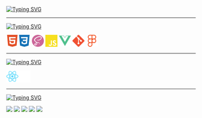 <!--### Hi there 👋


**1MishGun1/1MishGun1** is a ✨ _special_ ✨ repository because its `README.md` (this file) appears on your GitHub profile.

Here are some ideas to get you started:

- 🔭 I’m currently working on ...
- 🌱 I’m currently learning ...
- 👯 I’m looking to collaborate on ...
- 🤔 I’m looking for help with ...
- 💬 Ask me about ...
- 📫 How to reach me: ...
- 😄 Pronouns: ...
- ⚡ Fun fact: ...
-->

[![Typing SVG](https://readme-typing-svg.herokuapp.com?font=Inter&weight=550&size=27&duration=1000&pause=800&background=FFFFFF00&vCenter=true&multiline=true&repeat=false&width=435&height=100&lines=HI%2C+I'm+Mikhail+%F0%9F%91%8B;Junior+Frontend+Developer+%F0%9F%91%A8%F0%9F%8F%BB%E2%80%8D%F0%9F%92%BB)](https://git.io/typing-svg)

---

[![Typing SVG](https://readme-typing-svg.herokuapp.com?font=Inter&weight=550&size=25&pause=1000&color=39EDF7&repeat=false&width=435&lines=Stack+technology+%E2%9A%99%EF%B8%8F)](https://git.io/typing-svg)

<img width="32px" height="32px" src="https://github.com/1MishGun1/1MishGun1/blob/main/img/html5-color.svg"><img width="32px" height="32px" src="https://github.com/1MishGun1/1MishGun1/blob/main/img/css3-color.svg"> 
<img width="32px" height="32px" src="https://github.com/1MishGun1/1MishGun1/blob/main/img/sass-color.svg"> 
<img width="32px" height="32px" src="https://github.com/1MishGun1/1MishGun1/blob/main/img/javascript-color.svg"> 
<img width="32px" height="32px" src="https://github.com/1MishGun1/1MishGun1/blob/main/img/vuedotjs-color.svg"> 
<img width="32px" height="32px" src="https://github.com/1MishGun1/1MishGun1/blob/main/img/git-color.svg"> 
<img width="32px" height="32px" src="https://github.com/1MishGun1/1MishGun1/blob/main/img/figma-color.svg">

---

[![Typing SVG](https://readme-typing-svg.herokuapp.com?font=Inter&weight=550&size=25&pause=1000&color=39EDF7&random=false&width=435&lines=I+am+currently+studying+%F0%9F%93%9A)](https://git.io/typing-svg)

<img width="32px" height="32px" src="https://github.com/1MishGun1/1MishGun1/blob/main/img/react-color.svg"><img width="32px" height="32px" src="https://github.com/1MishGun1/1MishGun1/blob/main/img/nextdotjs-color.svg">

---

[![Typing SVG](https://readme-typing-svg.herokuapp.com?font=Inter&weight=550&size=25&pause=1000&color=39EDF7&repeat=false&width=435&lines=Statistics+%F0%9F%93%8A)](https://git.io/typing-svg)

![](http://github-profile-summary-cards.vercel.app/api/cards/profile-details?username=1MishGun1&theme=github_dark) 
![](http://github-profile-summary-cards.vercel.app/api/cards/repos-per-language?username=1MishGun1&theme=github_dark) 
![](http://github-profile-summary-cards.vercel.app/api/cards/most-commit-language?username=1MishGun1&theme=github_dark) 
![](http://github-profile-summary-cards.vercel.app/api/cards/stats?username=1MishGun1&theme=github_dark) 
![](http://github-profile-summary-cards.vercel.app/api/cards/productive-time?username=1MishGun1&theme=github_dark&utcOffset=8) 

